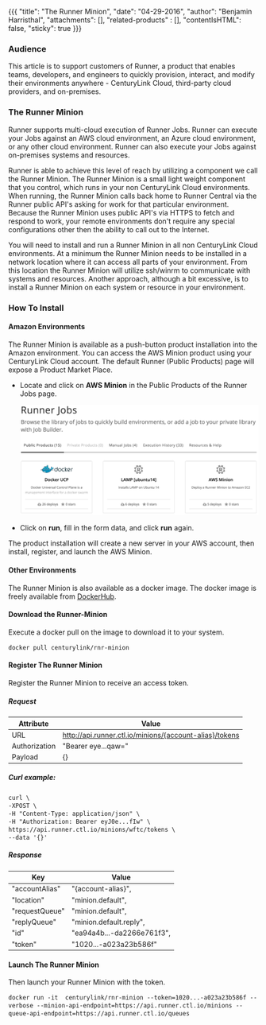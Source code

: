 {{{
  "title": "The Runner Minion",
  "date": "04-29-2016",
  "author": "Benjamin Harristhal",
  "attachments": [],
  "related-products" : [],
  "contentIsHTML": false,
  "sticky": true
}}}


### Audience

This article is to support customers of Runner, a product that enables teams, developers, and engineers to quickly provision, interact, and modify their environments anywhere - CenturyLink Cloud, third-party cloud providers, and on-premises.

### The Runner Minion

Runner supports multi-cloud execution of Runner Jobs.  Runner can execute your Jobs against an AWS cloud environment, an Azure cloud environment, or any other cloud environment. Runner can also execute your Jobs against on-premises systems and resources.

Runner is able to achieve this level of reach by utilizing a component we call the Runner Minion.  The Runner Minion is a small light weight component that you control, which runs in your non CenturyLink Cloud environments. When running, the Runner Minion calls back home to Runner Central via the Runner public API's asking for work for that particular environment.  Because the Runner Minion uses public API's via HTTPS to fetch and respond to work, your remote environments don't require any special configurations other then the ability to call out to the Internet.

You will need to install and run a Runner Minion in all non CenturyLink Cloud environments. At a minimum the Runner Minion needs to be installed in a network location where it can access all parts of your environment. From this location the Runner Minion will utilize ssh/winrm to communicate with systems and resources. Another approach, although a bit excessive, is to install a Runner Minion on each system or resource in your environment.

### How To Install
#### Amazon Environments
The Runner Minion is available as a push-button product installation into the Amazon environment. You can access the AWS Minion product using your CenturyLink Cloud account. The default Runner (Public Products) page will expose a Product Market Place.

- Locate and click on **AWS Minion** in the Public Products of the Runner Jobs page.

  ![AWS Minion](../images/runner-jobs.png)

- Click on **run**, fill in the form data, and click **run** again.

The product installation will create a new server in your AWS account, then install, register, and launch the AWS Minion.

#### Other Environments
The Runner Minion is also available as a docker image.
The docker image is freely available from [DockerHub](https://hub.docker.com/r/centurylink/rnr-minion/).

#### Download the Runner-Minion
Execute a docker pull on the image to download it to your system.

```
docker pull centurylink/rnr-minion
```

#### Register The Runner Minion
Register the Runner Minion to receive an access token.

##### Request
Attribute | Value
--- | --- |
URL | http://api.runner.ctl.io/minions/{account-alias}/tokens
Authorization | "Bearer eye...qaw="
Payload | {}

##### Curl example:
```
curl \
-XPOST \
-H "Content-Type: application/json" \
-H "Authorization: Bearer eyJ0e...fIw" \
https://api.runner.ctl.io/minions/wftc/tokens \
--data '{}'
```

##### Response
Key | Value
--- | ---
"accountAlias"| "{account-alias}",
"location"| "minion.default",
"requestQueue"| "minion.default",
"replyQueue"| "minion.default.reply",
"id"| "ea94a4b...-da2266e761f3",
"token"| "1020...-a023a23b586f"


#### Launch The Runner Minion
Then launch your Runner Minion with the token.

```
docker run -it  centurylink/rnr-minion --token=1020...-a023a23b586f --verbose --minion-api-endpoint=https://api.runner.ctl.io/minions --queue-api-endpoint=https://api.runner.ctl.io/queues
```
